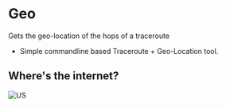 # Geo
Gets the geo-location of the hops of a traceroute 
 - Simple commandline based Traceroute + Geo-Location tool. 

## Where's the internet? 

![US]("https://raw.githubusercontent.com/TylersDurden/Geo/master/NetMap/us_continental.jpg")
